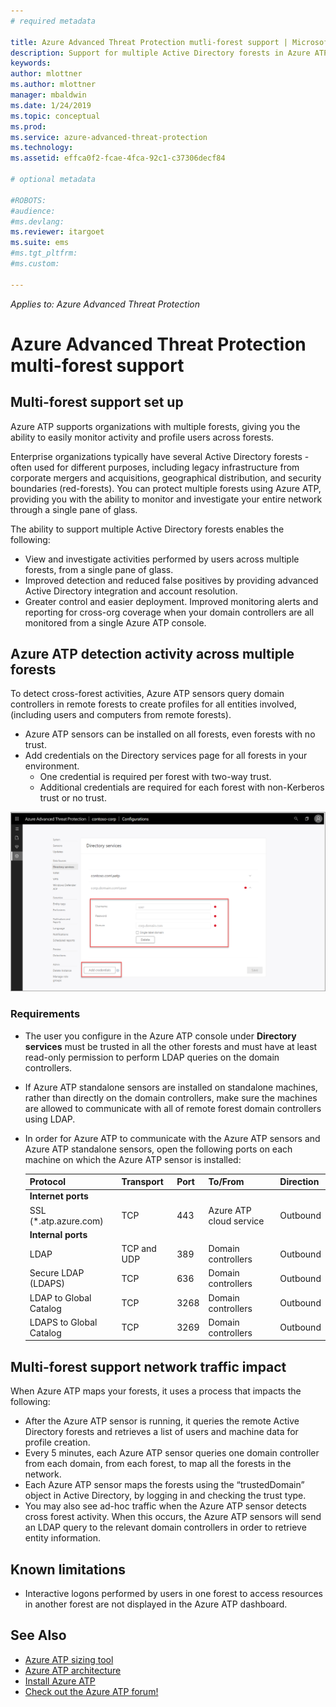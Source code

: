 ```yaml
---
# required metadata

title: Azure Advanced Threat Protection mutli-forest support | Microsoft Docs
description: Support for multiple Active Directory forests in Azure ATP.
keywords:
author: mlottner
ms.author: mlottner
manager: mbaldwin
ms.date: 1/24/2019
ms.topic: conceptual
ms.prod:
ms.service: azure-advanced-threat-protection
ms.technology:
ms.assetid: effca0f2-fcae-4fca-92c1-c37306decf84

# optional metadata

#ROBOTS:
#audience:
#ms.devlang:
ms.reviewer: itargoet
ms.suite: ems
#ms.tgt_pltfrm:
#ms.custom:

---
```


*Applies to: Azure Advanced Threat Protection*

# Azure Advanced Threat Protection multi-forest support


## Multi-forest support set up 

Azure ATP supports organizations with multiple forests, giving you the ability to easily monitor activity and profile users across forests. 

Enterprise organizations typically have several Active Directory forests - often used for different purposes, including legacy infrastructure from corporate mergers and acquisitions, geographical distribution, and security boundaries (red-forests). You can protect multiple forests using Azure ATP, providing you with the ability to monitor and investigate your entire network through a single pane of glass.

The ability to support multiple Active Directory forests enables the following:
-	View and investigate activities performed by users across multiple forests, from a single pane of glass. 
-	Improved detection and reduced false positives by providing advanced Active Directory integration and account resolution. 
-	Greater control and easier deployment. Improved monitoring alerts and reporting for cross-org coverage when your domain controllers are all monitored from a single Azure ATP console.


## Azure ATP detection activity across multiple forests 

To detect cross-forest activities, Azure ATP sensors query domain controllers in remote forests to create profiles for all entities involved, (including users and computers from remote forests). 

- Azure ATP sensors can be installed on all forests, even forests with no trust.
- Add credentials on the Directory services page for all forests in your environment. 
    - One credential is required per forest with two-way trust. 
    - Additional credentials are required for each forest with non-Kerberos trust or no trust. 

![Azure ATP welcome stage 1](media/directory-services-add-no-trust-forests.png)

### Requirements 

- The user you configure in the Azure ATP console under **Directory services** must be trusted in all the other forests and must have at least read-only permission to perform LDAP queries on the domain controllers.
- If Azure ATP standalone sensors are installed on standalone machines, rather than directly on the domain controllers, make sure the machines are allowed to communicate with all of remote forest domain controllers using LDAP. 

- In order for Azure ATP to communicate with the Azure ATP sensors and Azure ATP standalone sensors, open the following ports on each machine on which the Azure ATP sensor is installed:
 
  |Protocol|Transport|Port|To/From|Direction|
  |----|----|----|----|----|
  |**Internet ports**||||
  |SSL (*.atp.azure.com)|TCP|443|Azure ATP cloud service|Outbound|
  |**Internal ports**||||			
  |LDAP|TCP and UDP|389|Domain controllers|Outbound|
  |Secure LDAP (LDAPS)|TCP|636|Domain controllers|Outbound|
  |LDAP to Global Catalog|TCP|3268|Domain controllers|Outbound|
  |LDAPS to Global Catalog|TCP|3269|Domain controllers|Outbound|


## Multi-forest support network traffic impact 

When Azure ATP maps your forests, it uses a process that impacts the following:

-	After the Azure ATP sensor is running, it queries the remote Active Directory forests and retrieves a list of users and machine data for profile creation.
-	Every 5 minutes, each Azure ATP sensor queries one domain controller from each domain, from each forest, to map all the forests in the network.
-	Each Azure ATP sensor maps the forests using the “trustedDomain” object in Active Directory, by logging in and checking the trust type.
-	You may also see ad-hoc traffic when the Azure ATP sensor detects cross forest activity. When this occurs, the Azure ATP sensors will send an LDAP query to the relevant domain controllers in order to retrieve entity information. 

## Known limitations
-	Interactive logons performed by users in one forest to access resources in another forest are not displayed in the Azure ATP dashboard.



## See Also
- [Azure ATP sizing tool](http://aka.ms/aatpsizingtool)
- [Azure ATP architecture](atp-architecture.md)
- [Install Azure ATP](install-atp-step1.md)
- [Check out the Azure ATP forum!](https://aka.ms/azureatpcommunity)

